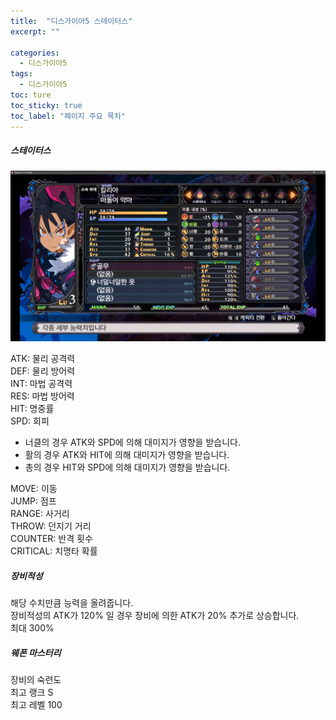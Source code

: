 ```yaml
---
title:  "디스가이아5 스테이터스"
excerpt: ""

categories:
  - 디스가이아5
tags:
  - 디스가이아5
toc: ture
toc_sticky: true
toc_label: "페이지 주요 목차"
---
```


##### 스테이터스  

![status](/assets/images/disgaea5/status.png)  

ATK: 물리 공격력  
DEF: 물리 방어력  
INT: 마법 공격력  
RES: 마법 방어력  
HIT: 명중률  
SPD: 회피

* 너클의 경우 ATK와 SPD에 의해 대미지가 영향을 받습니다.  
* 활의 경우 ATK와 HIT에 의해 대미지가 영향을 받습니다.  
* 총의 경우 HIT와 SPD에 의해 대미지가 영향을 받습니다.  

MOVE: 이동  
JUMP: 점프  
RANGE: 사거리  
THROW: 던지기 거리  
COUNTER: 반격 횟수  
CRITICAL: 치명타 확률  

##### 장비적성  
해당 수치만큼 능력을 올려줍니다.  
장비적성의 ATK가 120% 일 경우 장비에 의한 ATK가 20% 추가로 상승합니다.  
최대 300%

##### 웨폰 마스터리  
장비의 숙련도  
최고 랭크 S  
최고 레벨 100

